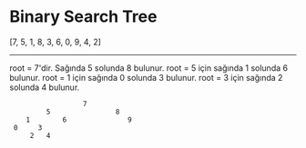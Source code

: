 # Binary Search Tree

[7, 5, 1, 8, 3, 6, 0, 9, 4, 2]

---

root = 7'dir. Sağında 5 solunda 8 bulunur.
root = 5 için sağında 1 solunda 6 bulunur.
root = 1 için sağında 0 solunda 3 bulunur.
root = 3 için sağında 2 solunda 4 bulunur.

                      7
             5                8
        1        6               9
     0     3
         2   4
                 